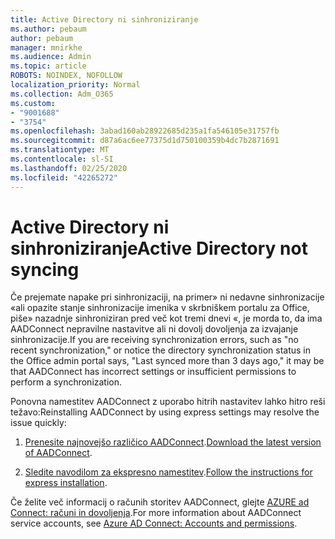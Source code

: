 ```yaml
---
title: Active Directory ni sinhroniziranje
ms.author: pebaum
author: pebaum
manager: mnirkhe
ms.audience: Admin
ms.topic: article
ROBOTS: NOINDEX, NOFOLLOW
localization_priority: Normal
ms.collection: Adm_O365
ms.custom:
- "9001688"
- "3754"
ms.openlocfilehash: 3abad160ab28922685d235a1fa546105e31757fb
ms.sourcegitcommit: d87a6ac6ee77375d1d750100359b4dc7b2871691
ms.translationtype: MT
ms.contentlocale: sl-SI
ms.lasthandoff: 02/25/2020
ms.locfileid: "42265272"
---
```

# <a name="active-directory-not-syncing"></a><span data-ttu-id="469a4-102">Active Directory ni sinhroniziranje</span><span class="sxs-lookup"><span data-stu-id="469a4-102">Active Directory not syncing</span></span>

<span data-ttu-id="469a4-103">Če prejemate napake pri sinhronizaciji, na primer» ni nedavne sinhronizacije «ali opazite stanje sinhronizacije imenika v skrbniškem portalu za Office, piše» nazadnje sinhroniziran pred več kot tremi dnevi «, je morda to, da ima AADConnect nepravilne nastavitve ali ni dovolj dovoljenja za izvajanje sinhronizacije.</span><span class="sxs-lookup"><span data-stu-id="469a4-103">If you are receiving synchronization errors, such as "no recent synchronization," or notice the directory synchronization status in the Office admin portal says, "Last synced more than 3 days ago," it may be that AADConnect has incorrect settings or insufficient permissions to perform a synchronization.</span></span>  

<span data-ttu-id="469a4-104">Ponovna namestitev AADConnect z uporabo hitrih nastavitev lahko hitro reši težavo:</span><span class="sxs-lookup"><span data-stu-id="469a4-104">Reinstalling AADConnect by using express settings may resolve the issue quickly:</span></span>

1. <span data-ttu-id="469a4-105">[Prenesite najnovejšo različico AADConnect](https://go.microsoft.com/fwlink/?LinkId=615771).</span><span class="sxs-lookup"><span data-stu-id="469a4-105">[Download the latest version of AADConnect](https://go.microsoft.com/fwlink/?LinkId=615771).</span></span>

2. <span data-ttu-id="469a4-106">[Sledite navodilom za ekspresno namestitev](https://docs.microsoft.com/azure/active-directory/hybrid/how-to-connect-install-express).</span><span class="sxs-lookup"><span data-stu-id="469a4-106">[Follow the instructions for express installation](https://docs.microsoft.com/azure/active-directory/hybrid/how-to-connect-install-express).</span></span>

<span data-ttu-id="469a4-107">Če želite več informacij o računih storitev AADConnect, glejte [AZURE ad Connect: računi in dovoljenja](https://docs.microsoft.com/azure/active-directory/hybrid/reference-connect-accounts-permissions).</span><span class="sxs-lookup"><span data-stu-id="469a4-107">For more information about AADConnect service accounts, see [Azure AD Connect: Accounts and permissions](https://docs.microsoft.com/azure/active-directory/hybrid/reference-connect-accounts-permissions).</span></span>
